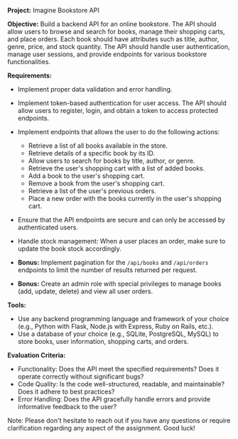 **Project:** Imagine Bookstore API

**Objective:**
Build a backend API for an online bookstore. The API should allow users to browse and search for books, manage their shopping carts, and place orders. Each book should have attributes such as title, author, genre, price, and stock quantity. The API should handle user authentication, manage user sessions, and provide endpoints for various bookstore functionalities.

**Requirements:**

- Implement proper data validation and error handling.
- Implement token-based authentication for user access. The API should allow users to register, login, and obtain a token to access protected endpoints.
- Implement endpoints that allows the user to do the following actions:

  - Retrieve a list of all books available in the store.
  - Retrieve details of a specific book by its ID.
  - Allow users to search for books by title, author, or genre.
  - Retrieve the user's shopping cart with a list of added books.
  - Add a book to the user's shopping cart.
  - Remove a book from the user's shopping cart.
  - Retrieve a list of the user's previous orders.
  - Place a new order with the books currently in the user's shopping cart.

- Ensure that the API endpoints are secure and can only be accessed by authenticated users.
- Handle stock management: When a user places an order, make sure to update the book stock accordingly.
- **Bonus:** Implement pagination for the `/api/books` and `/api/orders` endpoints to limit the number of results returned per request.
- **Bonus:** Create an admin role with special privileges to manage books (add, update, delete) and view all user orders.

**Tools:**

- Use any backend programming language and framework of your choice (e.g., Python with Flask, Node.js with Express, Ruby on Rails, etc.).
- Use a database of your choice (e.g., SQLite, PostgreSQL, MySQL) to store books, user information, shopping carts, and orders.

**Evaluation Criteria:**

- Functionality: Does the API meet the specified requirements? Does it operate correctly without significant bugs?
- Code Quality: Is the code well-structured, readable, and maintainable? Does it adhere to best practices?
- Error Handling: Does the API gracefully handle errors and provide informative feedback to the user?

Note: Please don't hesitate to reach out if you have any questions or require clarification regarding any aspect of the assignment. Good luck!

